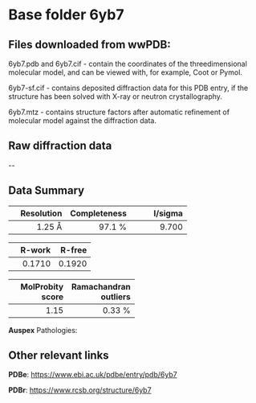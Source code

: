 # Base folder 6yb7

## Files downloaded from wwPDB:

6yb7.pdb and 6yb7.cif - contain the coordinates of the threedimensional molecular model, and can be viewed with, for example, Coot or Pymol.

6yb7-sf.cif - contains deposited diffraction data for this PDB entry, if the structure has been solved with X-ray or neutron crystallography.

6yb7.mtz - contains structure factors after automatic refinement of molecular model against the diffraction data.

## Raw diffraction data

--<br> 

## Data Summary
|   | Resolution | Completeness| I/sigma |
|---|-------------:|----------------:|--------------:|
|   |1.25 Å|97.1  %|<img width=50/>9.700|

|   | **R-work**| **R-free**   
|---|-------------:|----------------:|           
||0.1710|0.1920|

|   |**MolProbity<br>score**| **Ramachandran<br>outliers** 
|---|-------------:|----------------:|
||1.15|0.33 %|

**Auspex** Pathologies: 

 

## Other relevant links 
**PDBe**:  https://www.ebi.ac.uk/pdbe/entry/pdb/6yb7
 
**PDBr**: https://www.rcsb.org/structure/6yb7 

